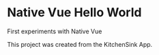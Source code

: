 # Native Vue Hello World

First experiments with Native Vue

This project was created from the KitchenSink App.
